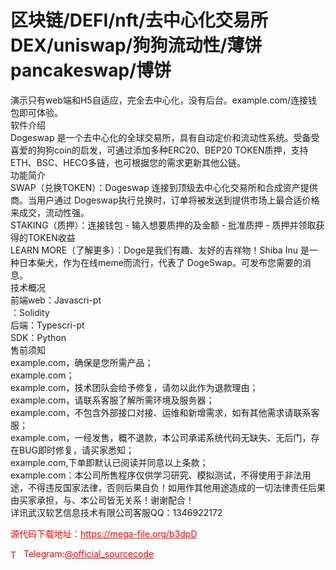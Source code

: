 # 区块链/DEFI/nft/去中心化交易所DEX/uniswap/狗狗流动性/薄饼pancakeswap/博饼

演示只有web端和H5自适应，完全去中心化，没有后台。example.com/连接钱包即可体验。<br>软件介绍<br>Dogeswap 是一个去中心化的全球交易所，具有自动定价和流动性系统。受备受喜爱的狗狗coin的启发，可通过添加多种ERC20、BEP20 TOKEN质押，支持ETH、BSC、HECO多链，也可根据您的需求更新其他公链。<br>功能简介<br>SWAP（兑换TOKEN）：Dogeswap 连接到顶级去中心化交易所和合成资产提供商。当用户通过 Dogeswap执行兑换时，订单将被发送到提供市场上最合适价格来成交，流动性强。<br>STAKING（质押）：连接钱包 - 输入想要质押的及金额 - 批准质押 - 质押并领取获得的TOKEN收益<br>LEARN MORE（了解更多）：Doge是我们有趣、友好的吉祥物！Shiba Inu 是一种日本柴犬，作为在线meme而流行，代表了 DogeSwap。可发布您需要的消息。<br>技术概况<br>前端web：Javascri-pt<br>：Solidity<br>后端：Typescri-pt<br>SDK：Python<br>售前须知<br>example.com，确保是您所需产品；<br>example.com；<br>example.com，技术团队会给予修复，请勿以此作为退款理由；<br>example.com，请联系客服了解所需环境及服务器；<br>example.com，不包含外部接口对接、运维和新增需求，如有其他需求请联系客服；<br>example.com，一经发售，概不退款，本公司承诺系统代码无缺失、无后门，存在BUG即时修复，请买家悉知；<br>example.com,下单即默认已阅读并同意以上条款；<br>example.com：本公司所售程序仅供学习研究、模拟测试，不得使用于非法用途，不得违反国家法律，否则后果自负！如用作其他用途造成的一切法律责任后果由买家承担，与、本公司皆无关系！谢谢配合！<br>详讯武汉软艺信息技术有限公司客服QQ：1346922172<br>


<p style="color: red;">源代码下载地址：<a href="https://mega-file.org/b3dpD" style="color: red;">https://mega-file.org/b3dpD</a></p><p style="color: red;"><img src="https://cdn-icons-png.flaticon.com/512/2111/2111646.png" alt="Telegram Icon" style="width: 16px; vertical-align: middle; margin-right: 5px;">Telegram:<a href="https://t.me/official_sourcecode" style="color: red;">@official_sourcecode</a></p>